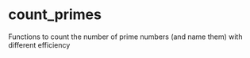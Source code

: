# count_primes

Functions to count the number of prime numbers (and name them) with different efficiency